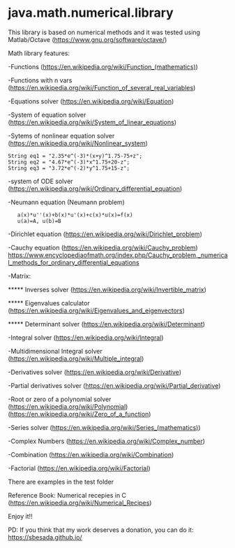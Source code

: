 # java.math.numerical.library

This library is based on numerical methods and it was tested using Matlab/Octave (https://www.gnu.org/software/octave/)

Math library features:

-Functions (https://en.wikipedia.org/wiki/Function_(mathematics))

-Functions with n vars (https://en.wikipedia.org/wiki/Function_of_several_real_variables)

-Equations solver (https://en.wikipedia.org/wiki/Equation)

-System of equation solver (https://en.wikipedia.org/wiki/System_of_linear_equations)

-Sytems of nonlinear equation solver (https://en.wikipedia.org/wiki/Nonlinear_system)

	String eq1 = "2.35*e^(-3)*(x+y)^1.75-75+z";
	String eq2 = "4.67*e^(-3)*x^1.75+20-z";
	String eq3 = "3.72*e^(-2)*y^1.75+15-z";

-system of ODE solver (https://en.wikipedia.org/wiki/Ordinary_differential_equation)

-Neumann equation (Neumann problem)
      
       a(x)*u''(x)+b(x)*u'(x)+c(x)*u(x)=f(x)
       u(a)=A, u(b)=B

-Dirichlet equation (https://en.wikipedia.org/wiki/Dirichlet_problem)

-Cauchy equation (https://en.wikipedia.org/wiki/Cauchy_problem) https://www.encyclopediaofmath.org/index.php/Cauchy_problem,_numerical_methods_for_ordinary_differential_equations

-Matrix: 

   ***** Inverses solver (https://en.wikipedia.org/wiki/Invertible_matrix)

   ***** Eigenvalues calculator (https://en.wikipedia.org/wiki/Eigenvalues_and_eigenvectors)

   ***** Determinant solver (https://en.wikipedia.org/wiki/Determinant)

-Integral solver (https://en.wikipedia.org/wiki/Integral)

-Multidimensional Integral solver (https://en.wikipedia.org/wiki/Multiple_integral)

-Derivatives solver (https://en.wikipedia.org/wiki/Derivative)

-Partial derivatives solver (https://en.wikipedia.org/wiki/Partial_derivative)

-Root or zero of a polynomial solver (https://en.wikipedia.org/wiki/Polynomial) (https://en.wikipedia.org/wiki/Zero_of_a_function)

-Series solver (https://en.wikipedia.org/wiki/Series_(mathematics))

-Complex Numbers (https://en.wikipedia.org/wiki/Complex_number)

-Combination (https://en.wikipedia.org/wiki/Combination)

-Factorial (https://en.wikipedia.org/wiki/Factorial)


There are examples in the test folder

Reference Book: Numerical recepies in C (https://en.wikipedia.org/wiki/Numerical_Recipes)

Enjoy it!!

PD: If you think that my work deserves a donation, you can do it: https://sbesada.github.io/
